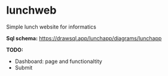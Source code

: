# lunchweb

Simple lunch website for informatics

**Sql schema:**
https://drawsql.app/lunchapp/diagrams/lunchapp

**TODO:**

-   Dashboard: page and functionaltity
-   Submit
